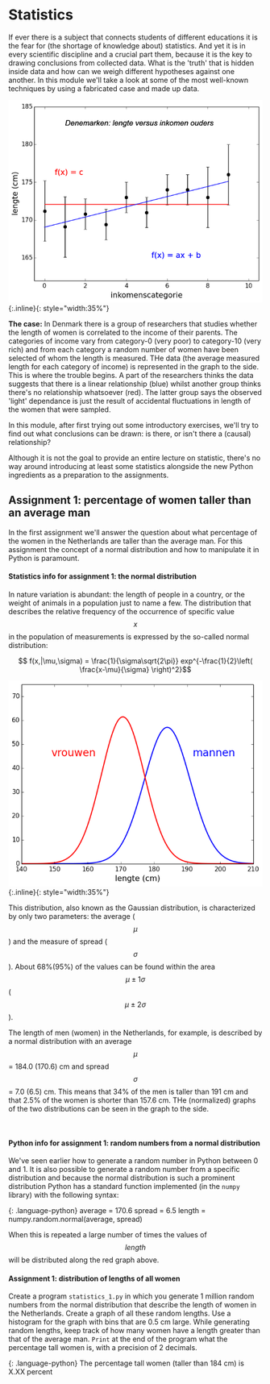 # Statistics #

If ever there is a subject that connects students of different educations it is the fear for (the shortage of knowledge about) statistics. And yet it is in every scientific discipline and a crucial part them, because it is the key to drawing conclusions from collected data. What is the 'truth' that is hidden inside data and how can we weigh different hypotheses against one another. In this module we'll take a look at some of the most well-known techniques by using a fabricated case and made up data.

![](ExampleDenemarken.png){:.inline}{: style="width:35%"}

**The case:** In Denmark there is a group of researchers that studies whether the length of women is correlated to the income of their parents. The categories of income vary from category-0 (very poor) to category-10 (very rich) and from each category a random number of women have been selected of whom the length is measured. THe data (the average measured length for each category of income) is represented in the graph to the side. This is where the trouble begins. A part of the researchers thinks the data suggests that there is a linear relationship (blue) whilst another group thinks there's no relationship whatsoever (red). The latter group says the observed 'light' dependance is just the result of accidental fluctuations in length of the women that were sampled.

In this module, after first trying out some introductory exercises, we'll try to find out what conclusions can be drawn: is there, or isn't there a (causal) relationship?

Although it is not the goal to provide an entire lecture on statistic, there's no way around introducing at least some statistics alongside the new Python ingredients as a preparation to the assignments.
 
## Assignment 1: percentage of women taller than an average man

In the first assignment we'll answer the question about what percentage of the women in the Netherlands are taller than the average man. For this assignment the concept of a normal distribution and how to manipulate it in Python is paramount.

#### Statistics info for assignment 1:  the normal distribution 

In nature variation is abundant: the length of people in a country, or the weight of animals in a population just to name a few. The distribution that describes the relative frequency of the occurrence of specific value $$x$$ in the population of measurements is expressed by the so-called normal distribution:

$$ f(x,|\mu,\sigma) = \frac{1}{\sigma\sqrt{2\pi}} exp^{-\frac{1}{2}\left( \frac{x-\mu}{\sigma} \right)^2}$$

![](ExampleLengte.png){:.inline}{: style="width:35%"}

This distribution, also known as the Gaussian distribution, is characterized by only two parameters: the average ($$\mu$$) and the measure of spread ($$\sigma$$). About 68%(95%) of the values can be found within the area $$\mu \pm 1\sigma$$ ($$\mu \pm 2\sigma$$).

The length of men (women) in the Netherlands, for example, is described by a normal distribution with an average $$\mu$$ = 184.0 (170.6) cm and spread $$\sigma$$ = 7.0 (6.5) cm. This means that 34% of the men is taller than 191 cm and that 2.5% of the women is shorter than 157.6 cm. THe (normalized) graphs of the two distributions can be seen in the graph to the side.

<br>

#### Python info for assignment 1: random numbers from a normal distribution

We've seen earlier how to generate a random number in Python between 0 and 1. It is also possible to generate a random number from a specific distribution and because the normal distribution is such a prominent distribution Python has a standard function implemented (in the `numpy` library) with the following syntax:

{: .language-python}
    average = 170.6
    spread = 6.5
    length = numpy.random.normal(average, spread)

When this is repeated a large number of times the values of $$length$$ will be distributed along the red graph above.

#### Assignment 1: distribution of lengths of all women

Create a program `statistics_1.py` in which you generate 1 million random numbers from the normal distribution that describe the length of women in the Netherlands. Create a graph of all these random lengths. Use a histogram for the graph with bins that are 0.5 cm large. While generating random lengths, keep track of how many women have a length greater than that of the average man. `Print` at the end of the program what the percentage tall women is, with a precision of 2 decimals.

{: .language-python}
    The percentage tall women (taller than 184 cm) is X.XX percent
